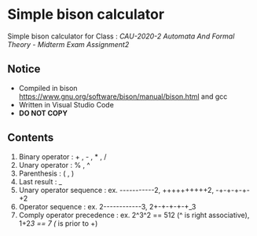 # Simple bison calculator

Simple bison calculator for Class : *CAU-2020-2 Automata And Formal Theory - Midterm Exam Assignment2* <br>

## Notice
- Compiled in bison https://www.gnu.org/software/bison/manual/bison.html and gcc <br>
- Written in Visual Studio Code <br>
- **DO NOT COPY**

## Contents
1. Binary operator : + , - , * , /
2. Unary operator : % , ^
3. Parenthesis : ( , )
4. Last result : _
5. Unary operator sequence : ex. -----------2, ++++++++++2, -+-+-+-+-+2
6. Operator sequence : ex. 2------------3,  2+-+-+-+-+_3
7. Comply operator precedence : ex. 2^3^2 == 512 (^ is right associative), 1+2*3 == 7 (* is prior to +)
